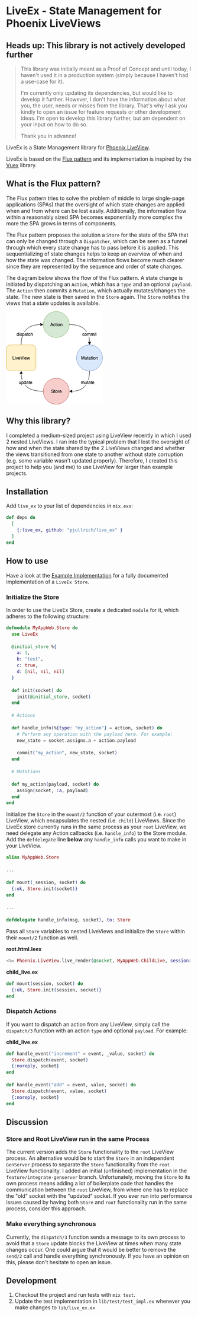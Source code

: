 # LiveEx - State Management for Phoenix LiveViews

## Heads up: This library is not actively developed further
> This library was initially meant as a Proof of Concept and until today, I haven't used it in a production system (simply because I haven't had a use-case for it).
>
> I'm currently only updating its dependencies, but would like to develop it further. However, I don't have the information about what you, the user, needs or misses from the library. That's why I ask you kindly to open an issue for feature requests or other development ideas. I'm open to develop this library further, but am dependent on your input on how to do so.
> 
> Thank you in advance!

LiveEx is a State Management library for [Phoenix LiveView](https://github.com/phoenixframework/phoenix_live_view).

LiveEx is based on the [Flux pattern](https://github.com/facebook/flux/tree/master/examples/flux-concepts)
and its implementation is inspired by the [Vuex](https://vuex.vuejs.org/) library.

## What is the Flux pattern?

The Flux pattern tries to solve the problem of middle to large single-page applications (SPAs) that
the oversight of which state changes are applied when and from where can be lost easily. Additionally, the
information flow within a reasonably sized SPA becomes exponentially more complex the more the SPA grows in terms of components.

The Flux pattern proposes the solution a `Store` for the state of the SPA that can only be changed through a `Dispatcher`,
which can be seen as a funnel through which every state change has to pass before it is applied. This sequentializing of
state changes helps to keep an overview of when and how the state was changed. The information flows become much clearer
since they are represented by the sequence and order of state changes.

The diagram below shows the flow of the Flux pattern. A state change is initiated by dispatching an `Action`, which has a `type` and an optional `payload`.
The `Action` then commits a `Mutation`, which actually mutates/changes the state. The new state is then saved in the `Store` again. The `Store` notifies
the views that a state updates is available.

![flux pattern diagram](/docs/images/flux.png)

## Why this library?

I completed a medium-sized project using LiveView recently in which I used 2 nested LiveViews. I ran into the typical problem that I lost the oversight of how and when the state shared by the 2 LiveViews changed and whether the views transitioned from one state to another without state corruption (e.g. some variable wasn't updated properly). Therefore, I created this project to help you (and me) to use LiveView for larger than example projects.

## Installation

Add `live_ex` to your list of dependencies in `mix.exs`:

```elixir
def deps do
  [
    {:live_ex, github: "pjullrich/live_ex" }
  ]
end
```

## How to use

Have a look at the [Example Implementation](https://github.com/PJUllrich/LiveEx/blob/master/lib/example/example.ex) for a fully documented implementation of a `LiveEx Store`.

### Initialize the Store

In order to use the LiveEx Store, create a dedicated `module` for it, which adheres to the following structure:

```elixir
defmodule MyAppWeb.Store do
  use LiveEx

  @initial_store %{
    a: 1,
    b: "test",
    c: true,
    d: [nil, nil, nil]
  }

  def init(socket) do
    init(@initial_store, socket)
  end

  # Actions

  def handle_info(%{type: "my_action"} = action, socket) do
    # Perform any operation with the payload here. For example:
    new_state = socket.assigns.a + action.payload

    commit("my_action", new_state, socket)
  end

  # Mutations

  def my_action(payload, socket) do
    assign(socket, :a, payload)
  end
end
```

Initialize the `Store` in the `mount/2` function of your outermost (i.e. `root`) LiveView, which encapsulates the nested (i.e. `child`) LiveViews. Since the LiveEx store currently runs in the same process as your `root` LiveView, we need delegate any Action callbacks (i.e. `handle_info`) to the Store module. Add the `defdelegate` line **below** any `handle_info` calls you want to make in your LiveView.

```elixir
alias MyAppWeb.Store

...

def mount(_session, socket) do
  {:ok, Store.init(socket)}
end

...

defdelegate handle_info(msg, socket), to: Store
```

Pass all `Store` variables to nested LiveViews and initialize the `Store` within their `mount/2` function as well.

**root.html.leex**

```elixir
<%= Phoenix.LiveView.live_render(@socket, MyAppWeb.ChildLive, session: Map.take(assigns, [:a, :b, :c, :d])) %>
```

**child_live.ex**

```elixir
def mount(session, socket) do
  {:ok, Store.init(session, socket)}
end
```

### Dispatch Actions

If you want to dispatch an action from any LiveView, simply call the `dispatch/3` function with an action `type` and optional `payload`. For example:

**child_live.ex**

```elixir
def handle_event("increment" = event, _value, socket) do
  Store.dispatch(event, socket)
  {:noreply, socket}
end

def handle_event("add" = event, value, socket) do
  Store.dispatch(event, value, socket)
  {:noreply, socket}
end
```

## Discussion

### Store and Root LiveView run in the same Process

The current version adds the `Store` functionality to the `root` LiveView process. An alternative would be to start the `Store` in an independent `GenServer` process to separate the `Store` functionality from the `root` LiveView functionality. I added an initial (unfinished) implementation in the `feature/integrate-genserver` branch. Unfortunately, moving the `Store` to its own process means adding a lot of boilerplate code that handles the communication between the `root` LiveView, from where one has to replace the "old" socket with the "updated" socket.
If you ever run into performance issues caused by having both `Store` and `root` functionality run in the same process, consider this approach.

### Make everything synchronous

Currently, the `dispatch/3` function sends a message to its own process to avoid that a `Store` update blocks the LiveView at times when many state changes occur. One could argue that it would be better to remove the `send/2` call and handle everything synchronously. If you have an opinion on this, please don't hesitate to open an issue.

## Development

1. Checkout the project and run tests with `mix test`.
1. Update the test implementation in `lib/test/test_impl.ex` whenever you make changes to `lib/live_ex.ex`
